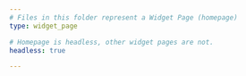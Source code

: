 ```yaml
---
# Files in this folder represent a Widget Page (homepage)
type: widget_page

# Homepage is headless, other widget pages are not.
headless: true

---
```

